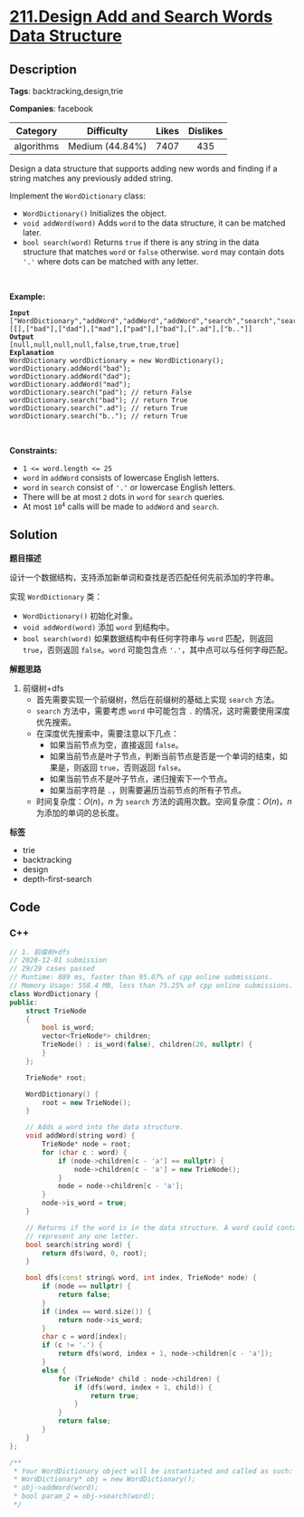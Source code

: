 # [211.Design Add and Search Words Data Structure](https://leetcode.com/problems/design-add-and-search-words-data-structure/description/)

## Description

**Tags**: backtracking,design,trie

**Companies**: facebook

|  Category  |   Difficulty    | Likes | Dislikes |
| :--------: | :-------------: | :---: | :------: |
| algorithms | Medium (44.84%) | 7407  |   435    |


<p>Design a data structure that supports adding new words and finding if a string matches any previously added string.</p>
<p>Implement the <code>WordDictionary</code> class:</p>
<ul>
  <li><code>WordDictionary()</code>&nbsp;Initializes the object.</li>
  <li><code>void addWord(word)</code> Adds <code>word</code> to the data structure, it can be matched later.</li>
  <li><code>bool search(word)</code>&nbsp;Returns <code>true</code> if there is any string in the data structure that matches <code>word</code>&nbsp;or <code>false</code> otherwise. <code>word</code> may contain dots <code>&#39;.&#39;</code> where dots can be matched with any letter.</li>
</ul>
<p>&nbsp;</p>
<p><strong class="example">Example:</strong></p>
<pre><code><strong>Input</strong>
[&quot;WordDictionary&quot;,&quot;addWord&quot;,&quot;addWord&quot;,&quot;addWord&quot;,&quot;search&quot;,&quot;search&quot;,&quot;search&quot;,&quot;search&quot;]
[[],[&quot;bad&quot;],[&quot;dad&quot;],[&quot;mad&quot;],[&quot;pad&quot;],[&quot;bad&quot;],[&quot;.ad&quot;],[&quot;b..&quot;]]
<strong>Output</strong>
[null,null,null,null,false,true,true,true]
<strong>Explanation</strong>
WordDictionary wordDictionary = new WordDictionary();
wordDictionary.addWord(&quot;bad&quot;);
wordDictionary.addWord(&quot;dad&quot;);
wordDictionary.addWord(&quot;mad&quot;);
wordDictionary.search(&quot;pad&quot;); // return False
wordDictionary.search(&quot;bad&quot;); // return True
wordDictionary.search(&quot;.ad&quot;); // return True
wordDictionary.search(&quot;b..&quot;); // return True</code></pre>
<p>&nbsp;</p>
<p><strong>Constraints:</strong></p>
<ul>
  <li><code>1 &lt;= word.length &lt;= 25</code></li>
  <li><code>word</code> in <code>addWord</code> consists of lowercase English letters.</li>
  <li><code>word</code> in <code>search</code> consist of <code>&#39;.&#39;</code> or lowercase English letters.</li>
  <li>There will be at most <code>2</code> dots in <code>word</code> for <code>search</code> queries.</li>
  <li>At most <code>10<sup>4</sup></code> calls will be made to <code>addWord</code> and <code>search</code>.</li>
</ul>

## Solution

**题目描述**

设计一个数据结构，支持添加新单词和查找是否匹配任何先前添加的字符串。

实现 `WordDictionary` 类：

- `WordDictionary()` 初始化对象。
- `void addWord(word)` 添加 `word` 到结构中。
- `bool search(word)` 如果数据结构中有任何字符串与 `word` 匹配，则返回 `true`，否则返回 `false`。`word` 可能包含点 `'.'`，其中点可以与任何字母匹配。

**解题思路**

1. 前缀树+dfs
   - 首先需要实现一个前缀树，然后在前缀树的基础上实现 `search` 方法。
   - `search` 方法中，需要考虑 `word` 中可能包含 `.` 的情况，这时需要使用深度优先搜索。
   - 在深度优先搜索中，需要注意以下几点：
     - 如果当前节点为空，直接返回 `false`。
     - 如果当前节点是叶子节点，判断当前节点是否是一个单词的结束，如果是，则返回 `true`，否则返回 `false`。
     - 如果当前节点不是叶子节点，递归搜索下一个节点。
     - 如果当前字符是 `.`，则需要遍历当前节点的所有子节点。
   - 时间复杂度：$O(n)$，$n$ 为 `search` 方法的调用次数。空间复杂度：$O(n)$，$n$ 为添加的单词的总长度。

**标签**

- trie
- backtracking
- design
- depth-first-search

<!-- code start -->
## Code

### C++

```cpp
// 1. 前缀树+dfs
// 2020-12-01 submission
// 29/29 cases passed
// Runtime: 889 ms, faster than 95.07% of cpp online submissions.
// Memory Usage: 558.4 MB, less than 75.25% of cpp online submissions.
class WordDictionary {
public:
    struct TrieNode
    {
        bool is_word;
        vector<TrieNode*> children;
        TrieNode() : is_word(false), children(26, nullptr) {
        }
    };

    TrieNode* root;

    WordDictionary() {
        root = new TrieNode();
    }

    // Adds a word into the data structure.
    void addWord(string word) {
        TrieNode* node = root;
        for (char c : word) {
            if (node->children[c - 'a'] == nullptr) {
                node->children[c - 'a'] = new TrieNode();
            }
            node = node->children[c - 'a'];
        }
        node->is_word = true;
    }

    // Returns if the word is in the data structure. A word could contain the dot character '.' to
    // represent any one letter.
    bool search(string word) {
        return dfs(word, 0, root);
    }

    bool dfs(const string& word, int index, TrieNode* node) {
        if (node == nullptr) {
            return false;
        }
        if (index == word.size()) {
            return node->is_word;
        }
        char c = word[index];
        if (c != '.') {
            return dfs(word, index + 1, node->children[c - 'a']);
        }
        else {
            for (TrieNode* child : node->children) {
                if (dfs(word, index + 1, child)) {
                    return true;
                }
            }
            return false;
        }
    }
};

/**
 * Your WordDictionary object will be instantiated and called as such:
 * WordDictionary* obj = new WordDictionary();
 * obj->addWord(word);
 * bool param_2 = obj->search(word);
 */
```

<!-- code end -->
